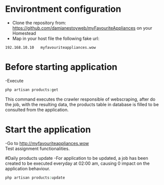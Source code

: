 # Environtment configuration
- Clone the repository from: https://github.com/damianestoyweb/myFavouriteAppliances on your Homestead
- Map in your host file the following fake url:
```
192.168.10.10	myfavouriteappliances.wow 
```
# Before starting application
-Execute<br/>
```php
php artisan products:get
```
This command executes the crawler responsible of webscraping, after do the job, with the resulting data, the products table in database is filled to be consulted from the application.

# Start the application
-Go to http://myfavouriteappliances.wow<br/>
Test assignment functionalities.

#Daily products update
-For application to be updated, a job has been created to be executed everyday at 02:00 am, causing 0 impact on the application behaviour.
```php
php artisan products:update
```
 